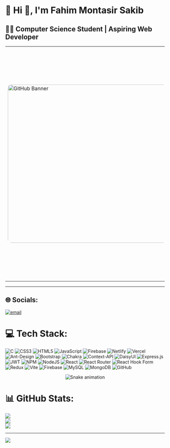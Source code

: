 # 💫 Hi 👋, I'm Fahim Montasir Sakib  
## 🧑‍💻 Computer Science Student | Aspiring Web Developer 

<table>
  <tr>
    <td>
      <img src="https://i.ibb.co/XZrTgxPW/GIT.jpg"  width="500" alt="GitHub Banner" style="border-radius: 10px;" />
    </td>
    <td valign="top" width="500">
      <p><strong>I’m currently working on:</strong> Building personal projects & exploring full-stack web development</p>
      <p><strong>I’m learning:</strong> JavaScript, React, Node.js, Express, MongoDB – diving deep into the <strong>MERN Stack</strong></p>
      <p><strong>Open to collaborate on:</strong> Beginner-friendly web apps, open-source contributions, and frontend/backend experiments</p>
      <p><strong>Looking for help with:</strong> Real-world project ideas, coding best practices, and community-driven tech learning</p>
      <p><strong>Ask me about:</strong> Web Development, JavaScript, React, Open Source, or being a student developer in China 🇨🇳</p>
      <p><strong>Email Me:</strong> <a href="mailto:sakibfahim270@gmail.com">sakibfahim270@gmail.com</a></p>
      <p>⚡ <em>When I'm not coding, I'm probably sipping tea or debugging that one error I created myself.^.</em></p>
    </td>
  </tr>
</table>

---
## 🌐 Socials:
 [![email](https://img.shields.io/badge/Email-D14836?logo=gmail&logoColor=white)](mailto:sakibfahim270@gmail.com) 

# 💻 Tech Stack:
![C](https://img.shields.io/badge/c-%2300599C.svg?style=for-the-badge&logo=c&logoColor=white) ![CSS3](https://img.shields.io/badge/css3-%231572B6.svg?style=for-the-badge&logo=css3&logoColor=white) ![HTML5](https://img.shields.io/badge/html5-%23E34F26.svg?style=for-the-badge&logo=html5&logoColor=white) ![JavaScript](https://img.shields.io/badge/javascript-%23323330.svg?style=for-the-badge&logo=javascript&logoColor=%23F7DF1E) ![Firebase](https://img.shields.io/badge/firebase-%23039BE5.svg?style=for-the-badge&logo=firebase) ![Netlify](https://img.shields.io/badge/netlify-%23000000.svg?style=for-the-badge&logo=netlify&logoColor=#00C7B7) ![Vercel](https://img.shields.io/badge/vercel-%23000000.svg?style=for-the-badge&logo=vercel&logoColor=white) ![Ant-Design](https://img.shields.io/badge/-AntDesign-%230170FE?style=for-the-badge&logo=ant-design&logoColor=white) ![Bootstrap](https://img.shields.io/badge/bootstrap-%238511FA.svg?style=for-the-badge&logo=bootstrap&logoColor=white) ![Chakra](https://img.shields.io/badge/chakra-%234ED1C5.svg?style=for-the-badge&logo=chakraui&logoColor=white) ![Context-API](https://img.shields.io/badge/Context--Api-000000?style=for-the-badge&logo=react) ![DaisyUI](https://img.shields.io/badge/daisyui-5A0EF8?style=for-the-badge&logo=daisyui&logoColor=white) ![Express.js](https://img.shields.io/badge/express.js-%23404d59.svg?style=for-the-badge&logo=express&logoColor=%2361DAFB) ![JWT](https://img.shields.io/badge/JWT-black?style=for-the-badge&logo=JSON%20web%20tokens) ![NPM](https://img.shields.io/badge/NPM-%23CB3837.svg?style=for-the-badge&logo=npm&logoColor=white) ![NodeJS](https://img.shields.io/badge/node.js-6DA55F?style=for-the-badge&logo=node.js&logoColor=white) ![React](https://img.shields.io/badge/react-%2320232a.svg?style=for-the-badge&logo=react&logoColor=%2361DAFB) ![React Router](https://img.shields.io/badge/React_Router-CA4245?style=for-the-badge&logo=react-router&logoColor=white) ![React Hook Form](https://img.shields.io/badge/React%20Hook%20Form-%23EC5990.svg?style=for-the-badge&logo=reacthookform&logoColor=white) ![Redux](https://img.shields.io/badge/redux-%23593d88.svg?style=for-the-badge&logo=redux&logoColor=white) ![Vite](https://img.shields.io/badge/vite-%23646CFF.svg?style=for-the-badge&logo=vite&logoColor=white) ![Firebase](https://img.shields.io/badge/firebase-a08021?style=for-the-badge&logo=firebase&logoColor=ffcd34) ![MySQL](https://img.shields.io/badge/mysql-4479A1.svg?style=for-the-badge&logo=mysql&logoColor=white) ![MongoDB](https://img.shields.io/badge/MongoDB-%234ea94b.svg?style=for-the-badge&logo=mongodb&logoColor=white) ![GitHub](https://img.shields.io/badge/github-%23121011.svg?style=for-the-badge&logo=github&logoColor=white)
<div align="center">
  <img src="https://profile-readme-generator.com/assets/snake.svg" alt="Snake animation" />
</div>

# 📊 GitHub Stats:
![](https://github-readme-stats.vercel.app/api?username=FahimSakib270&theme=dark&hide_border=false&include_all_commits=true&count_private=true)<br/>
![](https://nirzak-streak-stats.vercel.app/?user=FahimSakib270&theme=dark&hide_border=false)<br/>
![](https://github-readme-stats.vercel.app/api/top-langs/?username=FahimSakib270&theme=dark&hide_border=false&include_all_commits=true&count_private=true&layout=compact)

---
[![](https://visitcount.itsvg.in/api?id=FahimSakib270&icon=0&color=0)](https://visitcount.itsvg.in)


